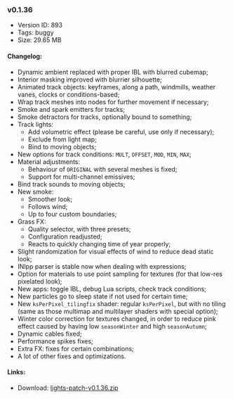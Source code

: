 ### v0.1.36

*   Version ID: 893
*   Tags: buggy
*   Size: 29.65 MB

#### Changelog:

*   Dynamic ambient replaced with proper IBL with blurred cubemap;
*   Interior masking improved with blurrier silhouette;
*   Animated track objects: keyframes, along a path, windmills, weather vanes, clocks or conditions-based;
*   Wrap track meshes into nodes for further movement if necessary;
*   Smoke and spark emitters for tracks;
*   Smoke detractors for tracks, optionally bound to something;
*   Track lights:
    *   Add volumetric effect (please be careful, use only if necessary);
    *   Exclude from light map;
    *   Bind to moving objects;
*   New options for track conditions: `MULT`, `OFFSET`, `MOD`, `MIN`, `MAX`;
*   Material adjustments:
    *   Behaviour of `ORIGINAL` with several meshes is fixed;
    *   Support for multi-channel emissives;
*   Bind track sounds to moving objects;
*   New smoke:
    *   Smoother look;
    *   Follows wind;
    *   Up to four custom boundaries;
*   Grass FX:
    *   Quality selector, with three presets;
    *   Configuration readjusted;
    *   Reacts to quickly changing time of year properly;
*   Slight randomization for visual effects of wind to reduce dead static look;
*   INIpp parser is stable now when dealing with expressions;
*   Option for materials to use point sampling for textures (for that low-res pixelated look);
*   New apps: toggle IBL, debug Lua scripts, check track conditions;
*   New particles go to sleep state if not used for certain time;
*   New `ksPerPixel_tilingfix` shader: regular `ksPerPixel`, but with no tiling (same as those multimap and multilayer shaders with special option);
*   Winter color correction for textures changed, in order to reduce pink effect caused by having low `seasonWinter` and high `seasonAutumn`;
*   Dynamic cables fixed;
*   Performance spikes fixes;
*   Extra FX: fixes for certain combinations;
*   A lot of other fixes and optimizations.

#### Links:

*   Download: [lights-patch-v0.1.36.zip](?get=0.1.36)
